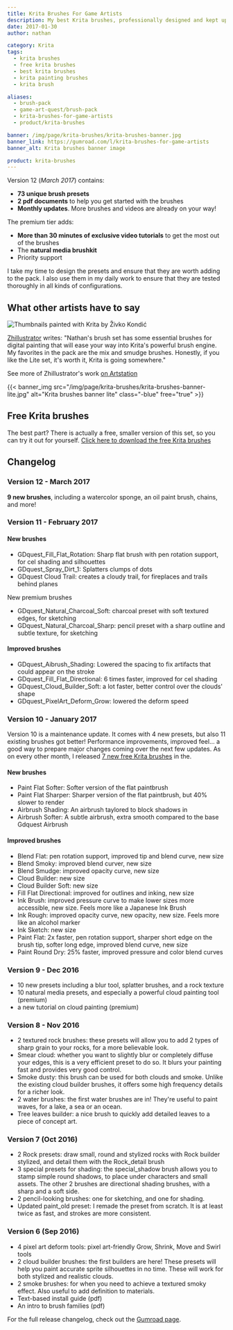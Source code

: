 ```yaml
---
title: Krita Brushes For Game Artists
description: My best Krita brushes, professionally designed and kept up to date for you. Use my brushkit and get to work faster! Free and pro versions available.
date: 2017-01-30
author: nathan

category: Krita
tags:
  - krita brushes
  - free krita brushes
  - best krita brushes
  - krita painting brushes
  - krita brush

aliases:
  - brush-pack
  - game-art-quest/brush-pack
  - krita-brushes-for-game-artists
  - product/krita-brushes

banner: /img/page/krita-brushes/krita-brushes-banner.jpg
banner_link: https://gumroad.com/l/krita-brushes-for-game-artists
banner_alt: Krita brushes banner image

product: krita-brushes
---
```


Version 12 (_March 2017_) contains:

- **73 unique brush presets**
- **2 pdf documents** to help you get started with the brushes
- **Monthly updates**. More brushes and videos are already on your way!

The premium tier adds:

- **More than 30 minutes of exclusive video tutorials** to get the most out of the brushes
- The **natural media brushkit**
- Priority support

I take my time to design the presets and ensure that they are worth adding to the pack. I also use them in my daily work to ensure that they are tested thoroughly in all kinds of configurations.

## What other artists have to say

![Thumbnails painted with Krita by Živko Kondić](/img/page/krita-brushes/testimonial-zhillustrator.jpg)

[Zhillustrator](https://twitter.com/zhille) writes: "Nathan's brush set has some essential brushes for digital painting that will ease your way into Krita's powerful brush engine. My favorites in the pack are the mix and smudge brushes. Honestly, if you like the Lite set, it's worth it, Krita is going somewhere."

See more of Zhillustrator's work [on Artstation](https://www.artstation.com/artist/zhille)

{{< banner_img src="/img/page/krita-brushes/krita-brushes-banner-lite.jpg" alt="Krita brushes banner lite" class="-blue" free="true" >}}

## Free Krita brushes

The best part? There is actually a free, smaller version of this set, so you can try it out for yourself.
[Click here to download the free Krita brushes](https://gumroad.com/l/krita-brushes-gdquest-lite)

## Changelog

### Version 12 - March 2017

**9 new brushes**, including a watercolor sponge, an oil paint brush, chains, and more!

### Version 11 - February 2017

#### New brushes

- GDquest_Fill_Flat_Rotation: Sharp flat brush with pen rotation support, for cel shading and silhouettes
- GDquest_Spray_Dirt_1: Splatters clumps of dots
- GDquest Cloud Trail: creates a cloudy trail, for fireplaces and trails behind planes

New premium brushes

- GDquest_Natural_Charcoal_Soft: charcoal preset with soft textured edges, for sketching
- GDquest_Natural_Charcoal_Sharp: pencil preset with a sharp outline and subtle texture, for sketching

#### Improved brushes

- GDquest_Aibrush_Shading: Lowered the spacing to fix artifacts that could appear on the stroke
- GDquest_Fill_Flat_Directional: 6 times faster, improved for cel shading
- GDquest_Cloud_Builder_Soft: a lot faster, better control over the clouds' shape
- GDquest_PixelArt_Deform_Grow: lowered the deform speed

### Version 10 - January 2017

Version 10 is a maintenance update. It comes with 4 new presets, but also 11 existing brushes got better! Performance improvements, improved feel... a good way to prepare major changes coming over the next few updates. As on every other month, I released [7 new free Krita brushes](https://gumroad.com/l/krita-brushes-gdquest-lite) in the.

#### New brushes

- Paint Flat Softer: Softer version of the flat paintbrush
- Paint Flat Sharper: Sharper version of the flat paintbrush, but 40% slower to render
- Airbrush Shading: An airbrush taylored to block shadows in
- Airbrush Softer: A subtle airbrush, extra smooth compared to the base Gdquest Airbrush

#### Improved brushes

- Blend Flat: pen rotation support, improved tip and blend curve, new size
- Blend Smoky: improved blend curver, new size
- Blend Smudge: improved opacity curve, new size
- Cloud Builder: new size
- Cloud Builder Soft: new size
- Fill Flat Directional: improved for outlines and inking, new size
- Ink Brush: improved pressure curve to make lower sizes more accessible, new size. Feels more like a Japanese Ink Brush
- Ink Rough: improved opacity curve, new opacity, new size. Feels more like an alcohol marker
- Ink Sketch: new size
- Paint Flat: 2x faster, pen rotation support, sharper short edge on the brush tip, softer long edge, improved blend curve, new size
- Paint Round Dry: 25% faster, improved pressure and color blend curves

### Version 9 - Dec 2016

- 10 new presets including a blur tool, splatter brushes, and a rock texture
- 10 natural media presets, and especially a powerful cloud painting tool (premium)
- a new tutorial on cloud painting (premium)

### Version 8 - Nov 2016

- 2 textured rock brushes: these presets will allow you to add 2 types of sharp grain to your rocks, for a more believable look.
- Smear cloud: whether you want to slightly blur or completely diffuse your edges, this is a very efficient preset to do so. It blurs your painting fast and provides very good control.
- Smoke dusty: this brush can be used for both clouds and smoke. Unlike the existing cloud builder brushes, it offers some high frequency details for a richer look.
- 2 water brushes: the first water brushes are in! They're useful to paint waves, for a lake, a sea or an ocean.
- Tree leaves builder: a nice brush to quickly add detailed leaves to a piece of concept art.

### Version 7 (Oct 2016)

- 2 Rock presets: draw small, round and stylized rocks with Rock builder stylized, and detail them with the Rock_detail brush
- 3 special presets for shading: the special_shadow brush allows you to stamp simple round shadows, to place under characters and small assets. The other 2 brushes are directional shading brushes, with a sharp and a soft side.
- 2 pencil-looking brushes: one for sketching, and one for shading.
- Updated paint_old preset: I remade the preset from scratch. It is at least twice as fast, and strokes are more consistent.

### Version 6 (Sep 2016)

- 4 pixel art deform tools: pixel art-friendly Grow, Shrink, Move and Swirl tools
- 2 cloud builder brushes: the first builders are here! These presets will help you paint accurate sprite silhouettes in no time. These will work for both stylized and realistic clouds.
- 2 smoke brushes: for when you need to achieve a textured smoky effect. Also useful to add definition to materials.
- Text-based install guide (pdf)
- An intro to brush families (pdf)

For the full release changelog, check out the [Gumroad page](https://gumroad.com/l/krita-brushes-for-game-artists).
